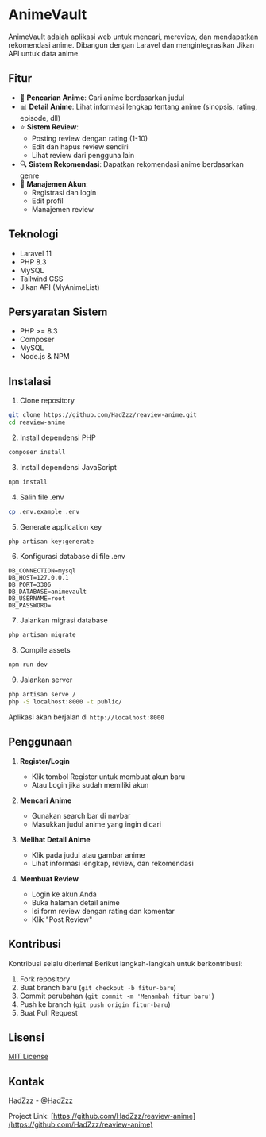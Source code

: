 # AnimeVault

AnimeVault adalah aplikasi web untuk mencari, mereview, dan mendapatkan rekomendasi anime. Dibangun dengan Laravel dan mengintegrasikan Jikan API untuk data anime.

## Fitur

- 🎯 **Pencarian Anime**: Cari anime berdasarkan judul
- 📊 **Detail Anime**: Lihat informasi lengkap tentang anime (sinopsis, rating, episode, dll)
- ⭐ **Sistem Review**: 
  - Posting review dengan rating (1-10)
  - Edit dan hapus review sendiri
  - Lihat review dari pengguna lain
- 🔍 **Sistem Rekomendasi**: Dapatkan rekomendasi anime berdasarkan genre
- 👤 **Manajemen Akun**:
  - Registrasi dan login
  - Edit profil
  - Manajemen review

## Teknologi

- Laravel 11
- PHP 8.3
- MySQL
- Tailwind CSS
- Jikan API (MyAnimeList)

## Persyaratan Sistem

- PHP >= 8.3
- Composer
- MySQL
- Node.js & NPM

## Instalasi

1. Clone repository
```bash
git clone https://github.com/HadZzz/reaview-anime.git
cd reaview-anime
```

2. Install dependensi PHP
```bash
composer install
```

3. Install dependensi JavaScript
```bash
npm install
```

4. Salin file .env
```bash
cp .env.example .env
```

5. Generate application key
```bash
php artisan key:generate
```

6. Konfigurasi database di file .env
```env
DB_CONNECTION=mysql
DB_HOST=127.0.0.1
DB_PORT=3306
DB_DATABASE=animevault
DB_USERNAME=root
DB_PASSWORD=
```

7. Jalankan migrasi database
```bash
php artisan migrate
```

8. Compile assets
```bash
npm run dev
```

9. Jalankan server
```bash
php artisan serve / 
php -S localhost:8000 -t public/
```

Aplikasi akan berjalan di `http://localhost:8000`

## Penggunaan

1. **Register/Login**
   - Klik tombol Register untuk membuat akun baru
   - Atau Login jika sudah memiliki akun

2. **Mencari Anime**
   - Gunakan search bar di navbar
   - Masukkan judul anime yang ingin dicari

3. **Melihat Detail Anime**
   - Klik pada judul atau gambar anime
   - Lihat informasi lengkap, review, dan rekomendasi

4. **Membuat Review**
   - Login ke akun Anda
   - Buka halaman detail anime
   - Isi form review dengan rating dan komentar
   - Klik "Post Review"

## Kontribusi

Kontribusi selalu diterima! Berikut langkah-langkah untuk berkontribusi:

1. Fork repository
2. Buat branch baru (`git checkout -b fitur-baru`)
3. Commit perubahan (`git commit -m 'Menambah fitur baru'`)
4. Push ke branch (`git push origin fitur-baru`)
5. Buat Pull Request

## Lisensi

[MIT License](LICENSE.md)

## Kontak

HadZzz - [@HadZzz](https://github.com/HadZzz)

Project Link: [https://github.com/HadZzz/reaview-anime](https://github.com/HadZzz/reaview-anime)
